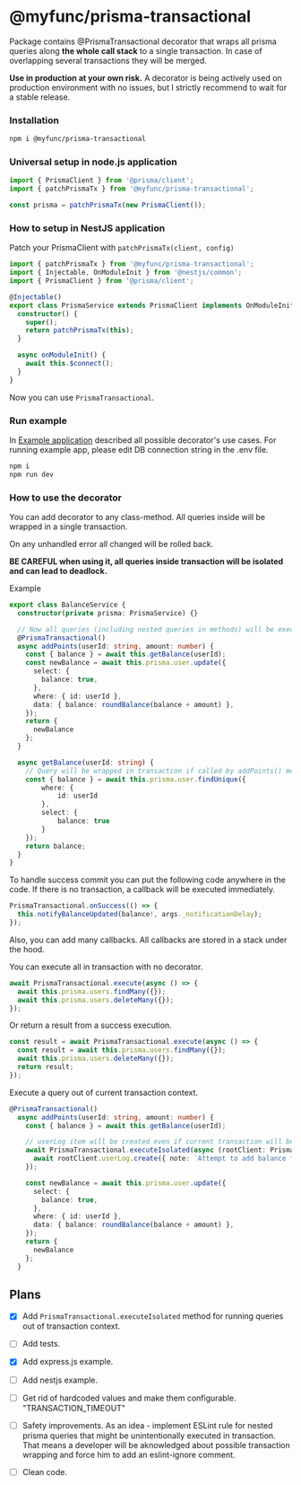# @myfunc/prisma-transactional

Package contains @PrismaTransactional decorator that wraps all prisma queries along **the whole call stack** to a single transaction. In case of overlapping several transactions they will be merged.

**Use in production at your own risk.**
A decorator is being actively used on production environment with no issues, but I strictly recommend to wait for a stable release. 

### Installation
```bash
npm i @myfunc/prisma-transactional
```

### Universal setup in node.js application

```typescript
import { PrismaClient } from '@prisma/client';
import { patchPrismaTx } from '@myfunc/prisma-transactional';

const prisma = patchPrismaTx(new PrismaClient());
```

### How to setup in NestJS application

Patch your PrismaClient with `patchPrismaTx(client, config)`
```typescript
import { patchPrismaTx } from '@myfunc/prisma-transactional';
import { Injectable, OnModuleInit } from '@nestjs/common';
import { PrismaClient } from '@prisma/client';

@Injectable()
export class PrismaService extends PrismaClient implements OnModuleInit {
  constructor() {
    super();
    return patchPrismaTx(this);
  }

  async onModuleInit() {
    await this.$connect();
  }
}
```
Now you can use `PrismaTransactional`.

### Run example
In [Example application](./examples/express/index.ts) described all possible decorator's use cases.
For running example app, please edit DB connection string in the .env file.

```bash
npm i
npm run dev
```

### How to use the decorator

You can add decorator to any class-method. All queries inside will be wrapped in a single transaction.

On any unhandled error all changed will be rolled back.

**BE CAREFUL when using it, all queries inside transaction will be isolated and can lead to deadlock.**

Example

```typescript
export class BalanceService { 
  constructor(private prisma: PrismaService) {}

  // Now all queries (including nested queries in methods) will be executed in transaction
  @PrismaTransactional() 
  async addPoints(userId: string, amount: number) {
    const { balance } = await this.getBalance(userId);
    const newBalance = await this.prisma.user.update({
      select: {
        balance: true,
      },
      where: { id: userId },
      data: { balance: roundBalance(balance + amount) },
    });
    return {
      newBalance
    };
  }

  async getBalance(userId: string) {
    // Query will be wrapped in transaction if called by addPoints() method.
    const { balance } = await this.prisma.user.findUnique({
        where: {
            id: userId
        },
        select: {
            balance: true
        }
    });
    return balance;
  }
}
```

To handle success commit you can put the following code anywhere in the code. If there is no transaction, a callback will be executed immediately.

```typescript
PrismaTransactional.onSuccess(() => {
  this.notifyBalanceUpdated(balance!, args._notificationDelay);
});
```

Also, you can add many callbacks. All callbacks are stored in a stack under the hood.

You can execute all in transaction with no decorator.
```typescript
await PrismaTransactional.execute(async () => {
  await this.prisma.users.findMany({});
  await this.prisma.users.deleteMany({});
});
```
Or return a result from a success execution.
```typescript
const result = await PrismaTransactional.execute(async () => {
  const result = await this.prisma.users.findMany({});
  await this.prisma.users.deleteMany({});
  return result;
});
```

Execute a query out of current transaction context.
```typescript
@PrismaTransactional() 
  async addPoints(userId: string, amount: number) {
    const { balance } = await this.getBalance(userId);

    // userLog item will be created even if current transaction will be rolled back.
    await PrismaTransactional.executeIsolated(async (rootClient: PrismaClient) => {
      await rootClient.userLog.create({ note: `Attempt to add balance for user ${userId} with balance ${balance}`});
    });

    const newBalance = await this.prisma.user.update({
      select: {
        balance: true,
      },
      where: { id: userId },
      data: { balance: roundBalance(balance + amount) },
    });
    return {
      newBalance
    };
  }
```

## Plans

- [x] Add `PrismaTransactional.executeIsolated` method for running queries out of transaction context.
- [ ] Add tests.
- [x] Add express.js example.
- [ ] Add nestjs example.
- [ ] Get rid of hardcoded values and make them configurable. "TRANSACTION_TIMEOUT"
- [ ] Safety improvements. As an idea - implement ESLint rule for nested prisma queries that might be unintentionally executed in transaction. That means a developer will be aknowledged about possible transaction wrapping and force him to add an eslint-ignore comment.
- [ ] Clean code.


